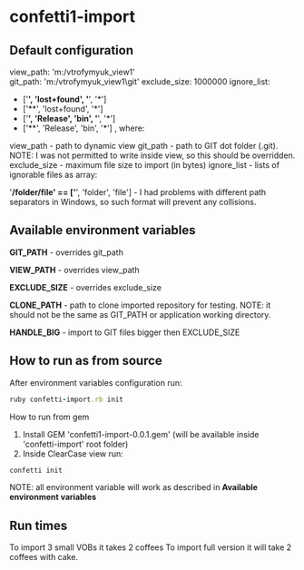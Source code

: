 confetti1-import
================

Default configuration
---------------------
view_path: 'm:/vtrofymyuk_view1'  
git_path: 'm:/vtrofymyuk_view1\git'
exclude_size: 1000000
ignore_list:
  - ['**', 'lost+found', '**', '*']
  - ['**', 'lost+found', '*']
  - ['**', 'Release', 'bin', '**', '*']
  - ['**', 'Release', 'bin', '*'] , where:

view_path - path to dynamic view
git_path - path to GIT dot folder (.git). NOTE: I was not permitted to write inside view, so this should be overridden.
exclude_size - maximum file size to import (in bytes)
ignore_list - lists of ignorable files as array:

'**/folder/file' == ['**', 'folder', 'file'] - I had problems with different path separators in Windows, so such format will prevent any collisions.

Available environment variables
-------------------------------
**GIT_PATH** - overrides git_path

**VIEW_PATH** - overrides view_path

**EXCLUDE_SIZE** - overrides exclude_size

**CLONE_PATH** - path to clone imported repository for testing. NOTE: it should not be the same as GIT_PATH or application working directory.

**HANDLE_BIG** - import to GIT files bigger then EXCLUDE_SIZE

How to run as from source 
----------
After environment variables configuration run:
```ruby
ruby confetti-import.rb init
```

How to run from gem 
1) Install GEM 'confetti1-import-0.0.1.gem' (will be available inside 'confetti-import' root folder)
2) Inside ClearCase view run:
```ruby
confetti init
``` 
NOTE: all environment variable will work as described in **Available environment variables**

Run times
---------
To import 3 small VOBs it takes 2 coffees
To import full version it will take 2 coffees with cake.
